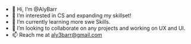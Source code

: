 - 👋 Hi, I’m @AlyBarr
- 👀 I’m interested in CS and expanding my skillset!
- 🌱 I’m currently learning more swe Skills.
- 💞️ I’m looking to collaborate on any projects and working on UX and UI.
- 📫 Reach me at aly3barr@gmail.com

<!---
AlyssaBarrientos/AlyssaBarrientos is a ✨ special ✨ repository because its `README.md` (this file) appears on your GitHub profile.
You can click the Preview link to take a look at your changes.
--->
